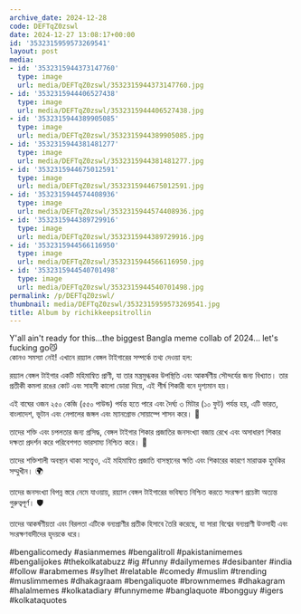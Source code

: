 ```yaml
---
archive_date: 2024-12-28
code: DEFTqZ0zswl
date: 2024-12-27 13:08:17+00:00
id: '3532315959573269541'
layout: post
media:
- id: '3532315944373147760'
  type: image
  url: media/DEFTqZ0zswl/3532315944373147760.jpg
- id: '3532315944406527438'
  type: image
  url: media/DEFTqZ0zswl/3532315944406527438.jpg
- id: '3532315944389905085'
  type: image
  url: media/DEFTqZ0zswl/3532315944389905085.jpg
- id: '3532315944381481277'
  type: image
  url: media/DEFTqZ0zswl/3532315944381481277.jpg
- id: '3532315944675012591'
  type: image
  url: media/DEFTqZ0zswl/3532315944675012591.jpg
- id: '3532315944574408936'
  type: image
  url: media/DEFTqZ0zswl/3532315944574408936.jpg
- id: '3532315944389729916'
  type: image
  url: media/DEFTqZ0zswl/3532315944389729916.jpg
- id: '3532315944566116950'
  type: image
  url: media/DEFTqZ0zswl/3532315944566116950.jpg
- id: '3532315944540701498'
  type: image
  url: media/DEFTqZ0zswl/3532315944540701498.jpg
permalink: /p/DEFTqZ0zswl/
thumbnail: media/DEFTqZ0zswl/3532315959573269541.jpg
title: Album by richikkeepsitrollin
---
```


Y'all ain't ready for this...the biggest Bangla meme collab of 2024... let's fucking go😼  
কোনও সমস্যা নেই! এখানে রয়্যাল বেঙ্গল টাইগারের সম্পর্কে তথ্য দেওয়া হল:  
  
রয়্যাল বেঙ্গল টাইগার একটি মহিমান্বিত প্রাণী, যা তার মন্ত্রমুগ্ধকর উপস্থিতি এবং আকর্ষণীয় সৌন্দর্যের জন্য বিখ্যাত। তার প্রতীকী কমলা রঙের কোট এবং সাহসী কালো ডোরা দিয়ে, এই শীর্ষ শিকারী বনে দৃশ্যমান হয়।  
  
এই বাঘের ওজন ২৫০ কেজি (৫৫০ পাউন্ড) পর্যন্ত হতে পারে এবং দৈর্ঘ্য ৩ মিটার (১০ ফুট) পর্যন্ত হয়, এটি ভারত, বাংলাদেশ, ভূটান এবং নেপালের জঙ্গল এবং ম্যানগ্রোভ সোয়াম্পে শাসন করে। 🐅  
  
তাদের শক্তি এবং চপলতার জন্য প্রসিদ্ধ, বেঙ্গল টাইগার শিকার প্রজাতির জনসংখ্যা বজায় রেখে এবং অসাধারণ শিকার দক্ষতা প্রদর্শন করে পরিবেশগত ভারসাম্য নিশ্চিত করে। 🌿  
  
তাদের শক্তিশালী অবস্থান থাকা সত্ত্বেও, এই মহিমান্বিত প্রজাতি বাসস্থানের ক্ষতি এবং শিকারের কারণে মারাত্মক হুমকির সম্মুখীন। 🌍  
  
তাদের জনসংখ্যা বিপন্ন স্তরে নেমে যাওয়ায়, রয়্যাল বেঙ্গল টাইগারের ভবিষ্যত নিশ্চিত করতে সংরক্ষণ প্রচেষ্টা অত্যন্ত গুরুত্বপূর্ণ। 🛡️  
  
তাদের আকর্ষণীয়তা এবং বিরলতা এটিকে বন্যপ্রাণীর প্রতীক হিসাবে তৈরি করেছে, যা সারা বিশ্বের বন্যপ্রাণী উত্সাহী এবং সংরক্ষণবাদীদের হৃদয়কে ধরে।  
  
#bengalicomedy #asianmemes #bengalitroll #pakistanimemes #bengalijokes #thekolkatabuzz #ig #funny #dailymemes #desibanter #india #follow #arabmemes #sylhet #relatable #comedy #muslim #trending #muslimmemes #dhakagraam #bengaliquote #brownmemes #dhakagram #halalmemes #kolkatadiary #funnymeme #banglaquote #bongguy #igers #kolkataquotes